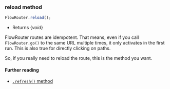 ### reload method

```js
FlowRouter.reload();
```

- Returns {*void*}

FlowRouter routes are idempotent. That means, even if you call `FlowRouter.go()` to the same URL multiple times, it only activates in the first run. This is also true for directly clicking on paths.

So, if you really need to reload the route, this is the method you want.

#### Further reading

- [`.refresh()` method](https://github.com/veliovgroup/flow-router/blob/master/docs/api/refresh.md)
